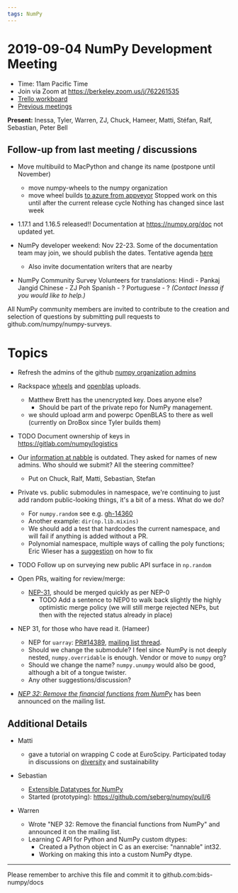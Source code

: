 ```yaml
---
tags: NumPy
---
```


# 2019-09-04 NumPy Development Meeting

- Time: 11am Pacific Time
- Join via Zoom at https://berkeley.zoom.us/j/762261535
- [Trello workboard](https://trello.com/b/Azg4fYZH/numpy-at-bids)
- [Previous meetings](https://github.com/BIDS-numpy/docs/tree/master/status_meetings)

**Present:** Inessa, Tyler, Warren, ZJ, Chuck, Hameer, Matti, Stéfan, Ralf, Sebastian, Peter Bell


## Follow-up from last meeting / discussions
- Move multibuild to MacPython and change its name (postpone until November)
  - move numpy-wheels to the numpy organization
  - move wheel builds [to azure from appveyor](https://github.com/MacPython/numpy-wheels/pull/60)
    Stopped work on this until after the current release cycle
    Nothing has changed since last week

- 1.17.1 and 1.16.5 released!! Documentation at https://numpy.org/doc not updated yet.

- NumPy developer weekend: Nov 22-23. Some of the documentation team may join, we should publish the dates. Tentative agenda [here](https://hackmd.io/t06nCEAfSJ6DhPnkhlUDRg)
    - Also invite documentation writers that are nearby

- NumPy Community Survey
Volunteers for translations:
Hindi  - Pankaj Jangid 
Chinese - ZJ Poh
Spanish - ?
Portuguese - ?
<i>(Contact Inessa if you would like to help.)</i>

All NumPy community members are invited to contribute to the creation and selection of questions by submitting pull requests to github.com/numpy/numpy-surveys.


# Topics

- Refresh the admins of the github [numpy organization admins](https://github.com/orgs/numpy/teams/owners-legacy)
- Rackspace [wheels](https://7933911d6844c6c53a7d-47bd50c35cd79bd838daf386af554a83.ssl.cf2.rackcdn.com/) and [openblas](https://3f23b170c54c2533c070-1c8a9b3114517dc5fe17b7c3f8c63a43.ssl.cf2.rackcdn.com/) uploads.
  - Matthew Brett has the unencrypted key. Does anyone else?
    - Should be part of the private repo for NumPy management.
  - we should upload arm and powerpc OpenBLAS to there as well (currently on DroBox since Tyler builds them)
- TODO Document ownership of keys in https://gitlab.com/numpy/logistics

- Our [information at nabble](http://numpy-discussion.10968.n7.nabble.com/) is outdated. They asked for names of new admins. Who should we submit? All the steering committee?
  - Put on Chuck, Ralf, Matti, Sebastian, Stefan

- Private vs. public submodules in namespace, we're continuing to just add random public-looking things, it's a bit of a mess. What do we do?
    - For `numpy.random` see e.g. [gh-14360](https://github.com/numpy/numpy/pull/14360)
    - Another example: `dir(np.lib.mixins)`
    - We should add a test that hardcodes the current namespace, and will fail if anything is added without a PR.
    - Polynomial namespace, multiple ways of calling the poly functions; Eric Wieser has a [suggestion](https://github.com/numpy/numpy/pull/13601#issuecomment-525591808) on how to fix
- TODO Follow up on surveying new public API surface in `np.random`

- Open PRs, waiting for review/merge:
  - [NEP-31](https://github.com/numpy/numpy/pull/14389), should be merged quickly as per NEP-0
    - TODO Add a sentence to NEP0 to walk back slightly the highly optimistic merge policy (we will still merge rejected NEPs, but then with the rejected status already in place)

- NEP 31, for those who have read it. (Hameer)
    - NEP for `uarray`: [PR#14389](https://github.com/numpy/numpy/pull/14389), [mailing list thread](https://mail.python.org/pipermail/numpy-discussion/2019-September/079961.html).
    - Should we change the submodule? I feel since NumPy is not deeply nested, `numpy.overridable` is enough. Vendor or move to `numpy` org?
    - Should we change the name? `numpy.unumpy` would also be good, although a bit of a tongue twister.
    - Any other suggestions/discussion?

- [*NEP 32: Remove the financial functions from NumPy*](https://github.com/numpy/numpy/pull/14399) has been announced on the mailing list. 

## Additional Details

- Matti
  - gave a tutorial on wrapping C code at EuroScipy. Participated today in discussions on [diversity](https://hackmd.io/hLbQbLckTUal-XopUJ303Q?both) and sustainability 
- Sebastian
    - [Extensible Datatypes for NumPy](https://hackmd.io/kxuh15QGSjueEKft5SaMug)
    - Started (prototyping): https://github.com/seberg/numpy/pull/6

- Warren
  - Wrote "NEP 32: Remove the financial functions from NumPy" and announced it on the mailing list.
  - Learning C API for Python and NumPy custom dtypes:
    - Created a Python object in C as an exercise: "nannable" int32.
    - Working on making this into a custom NumPy dtype.


---

Please remember to archive this file and commit it to github.com:bids-numpy/docs

